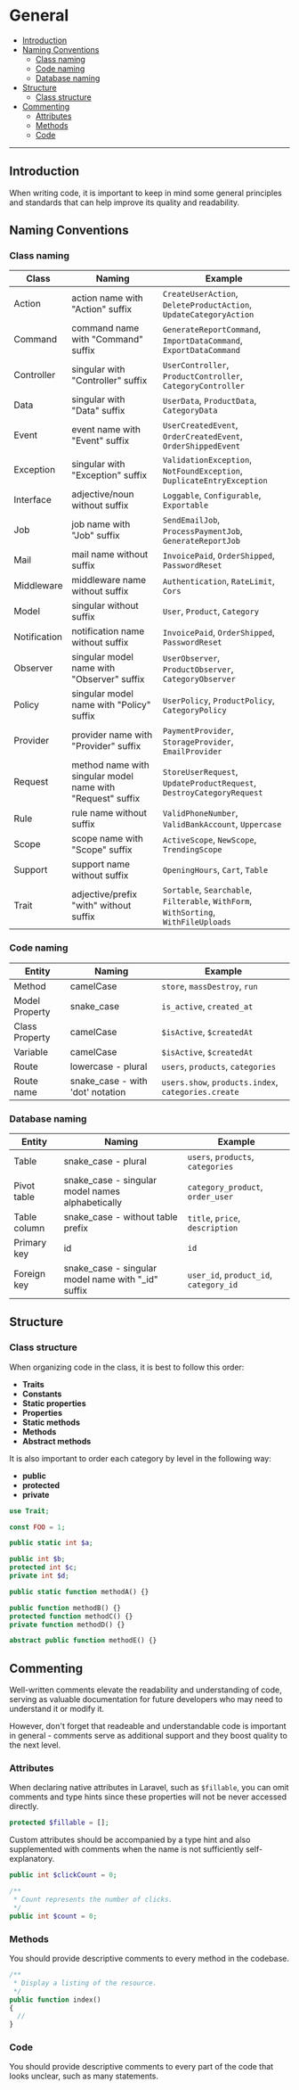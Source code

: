 # General

- [Introduction](#introduction)
- [Naming Conventions](#naming-conventions)
  - [Class naming](#class-naming)
  - [Code naming](#code-naming)
  - [Database naming](#database-naming)
- [Structure](#structure)
  - [Class structure](#class-structure)
- [Commenting](#commenting)
  - [Attributes](#attributes)
  - [Methods](#methods)
  - [Code](#code)

---

<a name="introduction"></a>

## Introduction

When writing code, it is important to keep in mind some general principles and standards that can help improve its quality and readability.

<a name="naming-conventions"></a>

## Naming Conventions

<a name="class-naming"></a>

### Class naming

| Class        | Naming                                                     | Example                                                                              |
| ------------ | ---------------------------------------------------------- | ------------------------------------------------------------------------------------ |
| Action       | action name with "Action" suffix                           | `CreateUserAction`, `DeleteProductAction`, `UpdateCategoryAction`                    |
| Command      | command name with "Command" suffix                         | `GenerateReportCommand`, `ImportDataCommand`, `ExportDataCommand`                    |
| Controller   | singular with "Controller" suffix                          | `UserController`, `ProductController`, `CategoryController`                          |
| Data         | singular with "Data" suffix                                | `UserData`, `ProductData`, `CategoryData`                                            |
| Event        | event name with "Event" suffix                             | `UserCreatedEvent`, `OrderCreatedEvent`, `OrderShippedEvent`                         |
| Exception    | singular with "Exception" suffix                           | `ValidationException`, `NotFoundException`, `DuplicateEntryException`                |
| Interface    | adjective/noun without suffix                              | `Loggable`, `Configurable`, `Exportable`                                             |
| Job          | job name with "Job" suffix                                 | `SendEmailJob`, `ProcessPaymentJob`, `GenerateReportJob`                             |
| Mail         | mail name without suffix                                   | `InvoicePaid`, `OrderShipped`, `PasswordReset`                                       |
| Middleware   | middleware name without suffix                             | `Authentication`, `RateLimit`, `Cors`                                                |
| Model        | singular without suffix                                    | `User`, `Product`, `Category`                                                        |
| Notification | notification name without suffix                           | `InvoicePaid`, `OrderShipped`, `PasswordReset`                                       |
| Observer     | singular model name with "Observer" suffix                 | `UserObserver`, `ProductObserver`, `CategoryObserver`                                |
| Policy       | singular model name with "Policy" suffix                   | `UserPolicy`, `ProductPolicy`, `CategoryPolicy`                                      |
| Provider     | provider name with "Provider" suffix                       | `PaymentProvider`, `StorageProvider`, `EmailProvider`                                |
| Request      | method name with singular model name with "Request" suffix | `StoreUserRequest`, `UpdateProductRequest`, `DestroyCategoryRequest`                 |
| Rule         | rule name without suffix                                   | `ValidPhoneNumber`, `ValidBankAccount`, `Uppercase`                                  |
| Scope        | scope name with "Scope" suffix                             | `ActiveScope`, `NewScope`, `TrendingScope`                                           |
| Support      | support name without suffix                                | `OpeningHours`, `Cart`, `Table`                                                      |
| Trait        | adjective/prefix "with" without suffix                     | `Sortable`, `Searchable`, `Filterable`, `WithForm`, `WithSorting`, `WithFileUploads` |

<a name="code-naming"></a>

### Code naming

| Entity         | Naming                           | Example                                             |
| -------------- | -------------------------------- | --------------------------------------------------- |
| Method         | camelCase                        | `store`, `massDestroy`, `run`                       |
| Model Property | snake_case                       | `is_active`, `created_at`                           |
| Class Property | camelCase                        | `$isActive`, `$createdAt`                           |
| Variable       | camelCase                        | `$isActive`, `$createdAt`                           |
| Route          | lowercase - plural               | `users`, `products`, `categories`                   |
| Route name     | snake_case - with 'dot' notation | `users.show`, `products.index`, `categories.create` |

<a name="database-naming"></a>

### Database naming

| Entity       | Naming                                              | Example                                |
| ------------ | --------------------------------------------------- | -------------------------------------- |
| Table        | snake_case - plural                                 | `users`, `products`, `categories`      |
| Pivot table  | snake_case - singular model names alphabetically    | `category_product`, `order_user`       |
| Table column | snake_case - without table prefix                   | `title`, `price`, `description`        |
| Primary key  | id                                                  | `id`                                   |
| Foreign key  | snake_case - singular model name with "\_id" suffix | `user_id`, `product_id`, `category_id` |

<a name="structure"></a>

## Structure

<a name="class-structure"></a>

### Class structure

When organizing code in the class, it is best to follow this order:

- **Traits**
- **Constants**
- **Static properties**
- **Properties**
- **Static methods**
- **Methods**
- **Abstract methods**

It is also important to order each category by level in the following way:

- **public**
- **protected**
- **private**

```php
use Trait;

const FOO = 1;

public static int $a;

public int $b;
protected int $c;
private int $d;

public static function methodA() {}

public function methodB() {}
protected function methodC() {}
private function methodD() {}

abstract public function methodE() {}
```

<a name="commenting"></a>

## Commenting

Well-written comments elevate the readability and understanding of code, serving as valuable documentation for future developers who may need to understand it or modify it.

However, don't forget that readeable and understandable code is important in general - comments serve as additional support and they boost quality to the next level.

<a name="attributes"></a>

### Attributes

When declaring native attributes in Laravel, such as `$fillable`, you can omit comments and type hints since these properties will not be never accessed directly.

```php
protected $fillable = [];
```

Custom attributes should be accompanied by a type hint and also supplemented with comments when the name is not sufficiently self-explanatory.

```php
public int $clickCount = 0;

/**
 * Count represents the number of clicks.
 */
public int $count = 0;
```

<a name="methods"></a>

### Methods

You should provide descriptive comments to every method in the codebase.

```php
/**
 * Display a listing of the resource.
 */
public function index()
{
  //
}
```

<a name="code"></a>

### Code

You should provide descriptive comments to every part of the code that looks unclear, such as many statements.
